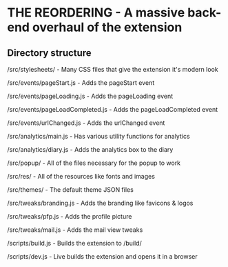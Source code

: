 # THE REORDERING - A massive back-end overhaul of the extension

## Directory structure

/src/stylesheets/ - Many CSS files that give the extension it's modern look

/src/events/pageStart.js - Adds the pageStart event

/src/events/pageLoading.js - Adds the pageLoading event

/src/events/pageLoadCompleted.js - Adds the pageLoadCompleted event

/src/events/urlChanged.js - Adds the urlChanged event

/src/analytics/main.js - Has various utility functions for analytics

/src/analytics/diary.js - Adds the analytics box to the diary

/src/popup/ - All of the files necessary for the popup to work

/src/res/ - All of the resources like fonts and images

/src/themes/ - The default theme JSON files

/src/tweaks/branding.js - Adds the branding like favicons & logos

/src/tweaks/pfp.js - Adds the profile picture

/src/tweaks/mail.js - Adds the mail view tweaks

/scripts/build.js - Builds the extension to /build/

/scripts/dev.js - Live builds the extension and opens it in a browser